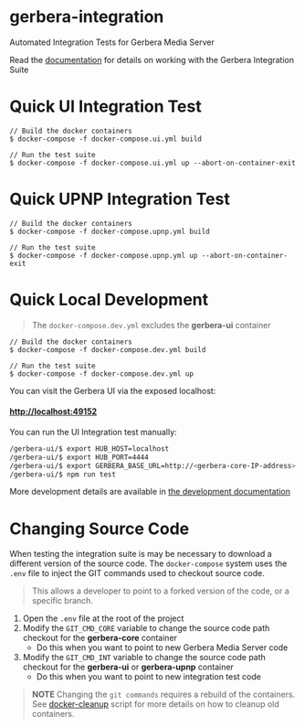# gerbera-integration
Automated Integration Tests for Gerbera Media Server

Read the [documentation](docs/index.md) for details on working 
with the Gerbera Integration Suite

# Quick UI Integration Test

```
// Build the docker containers
$ docker-compose -f docker-compose.ui.yml build

// Run the test suite
$ docker-compose -f docker-compose.ui.yml up --abort-on-container-exit
```

# Quick UPNP Integration Test

```
// Build the docker containers
$ docker-compose -f docker-compose.upnp.yml build

// Run the test suite
$ docker-compose -f docker-compose.upnp.yml up --abort-on-container-exit
```

# Quick Local Development

> The `docker-compose.dev.yml` excludes the **gerbera-ui** container

```
// Build the docker containers
$ docker-compose -f docker-compose.dev.yml build

// Run the test suite
$ docker-compose -f docker-compose.dev.yml up
```

You can visit the Gerbera UI via the exposed localhost:

#### [http://localhost:49152](http://localhost:49152)

You can run the UI Integration test manually:

```bash
/gerbera-ui/$ export HUB_HOST=localhost
/gerbera-ui/$ export HUB_PORT=4444
/gerbera-ui/$ export GERBERA_BASE_URL=http://<gerbera-core-IP-address>:49152
/gerbera-ui/$ npm run test
```

More development details are available in [the development documentation](docs/dev.md)

# Changing Source Code

When testing the integration suite is may be necessary to download a different version of the source code.
The `docker-compose` system uses the `.env` file to inject the GIT commands used to checkout source code.

> This allows a developer to point to a forked version of the code, or a specific branch.

1. Open the `.env` file at the root of the project
2. Modify the `GIT_CMD_CORE` variable to change the source code path checkout for the **gerbera-core** container
    * Do this when you want to point to new Gerbera Media Server code
3. Modify the `GIT_CMD_INT` variable to change the source code path checkout for the **gerbera-ui** or **gerbera-upnp** container
    * Do this when you want to point to new integration test code

> **NOTE** Changing the `git commands` requires a rebuild of the containers.  
> See [docker-cleanup](docs/containers.md) script for more details on how to cleanup old containers.